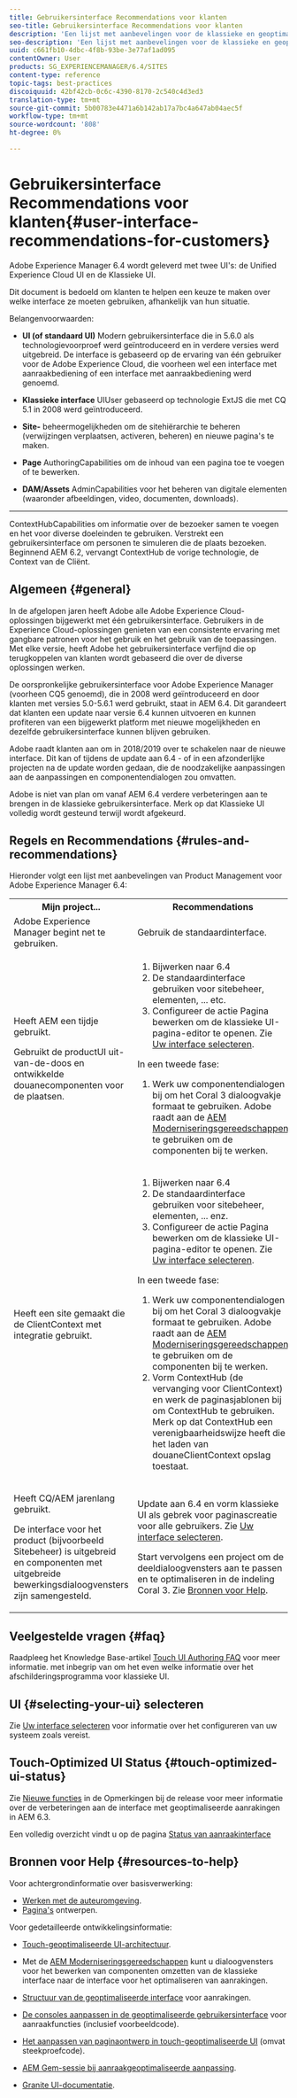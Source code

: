 ```yaml
---
title: Gebruikersinterface Recommendations voor klanten
seo-title: Gebruikersinterface Recommendations voor klanten
description: 'Een lijst met aanbevelingen voor de klassieke en geoptimaliseerde gebruikersinterfaces. '
seo-description: 'Een lijst met aanbevelingen voor de klassieke en geoptimaliseerde gebruikersinterfaces. '
uuid: c661fb10-4dbc-4f8b-93be-3e77af1ad095
contentOwner: User
products: SG_EXPERIENCEMANAGER/6.4/SITES
content-type: reference
topic-tags: best-practices
discoiquuid: 42bf42cb-0c6c-4390-8170-2c540c4d3ed3
translation-type: tm+mt
source-git-commit: 5b00783e4471a6b142ab17a7bc4a647ab04aec5f
workflow-type: tm+mt
source-wordcount: '808'
ht-degree: 0%

---
```



# Gebruikersinterface Recommendations voor klanten{#user-interface-recommendations-for-customers}

Adobe Experience Manager 6.4 wordt geleverd met twee UI&#39;s: de Unified Experience Cloud UI en de Klassieke UI.

Dit document is bedoeld om klanten te helpen een keuze te maken over welke interface ze moeten gebruiken, afhankelijk van hun situatie.

Belangenvoorwaarden:

* **UI (of standaard UI)**
Modern gebruikersinterface die in 5.6.0 als technologievoorproef werd geïntroduceerd en in verdere versies werd uitgebreid. De interface is gebaseerd op de ervaring van één gebruiker voor de Adobe Experience Cloud, die voorheen wel een interface met aanraakbediening of een interface met aanraakbediening werd genoemd.

* **Klassieke interface**
UIUser gebaseerd op technologie ExtJS die met CQ 5.1 in 2008 werd geïntroduceerd.

* **Site-**
beheermogelijkheden om de sitehiërarchie te beheren (verwijzingen verplaatsen, activeren, beheren) en nieuwe pagina&#39;s te maken.

* **Page**
AuthoringCapabilities om de inhoud van een pagina toe te voegen of te bewerken.

* **DAM/Assets**
AdminCapabilities voor het beheren van digitale elementen (waaronder afbeeldingen, video, documenten, downloads).

* ****
ContextHubCapabilities om informatie over de bezoeker samen te voegen en het voor diverse doeleinden te gebruiken. Verstrekt een gebruikersinterface om personen te simuleren die de plaats bezoeken. Beginnend AEM 6.2, vervangt ContextHub de vorige technologie, de Context van de Cliënt.

## Algemeen {#general}

In de afgelopen jaren heeft Adobe alle Adobe Experience Cloud-oplossingen bijgewerkt met één gebruikersinterface. Gebruikers in de Experience Cloud-oplossingen genieten van een consistente ervaring met gangbare patronen voor het gebruik en het gebruik van de toepassingen. Met elke versie, heeft Adobe het gebruikersinterface verfijnd die op terugkoppelen van klanten wordt gebaseerd die over de diverse oplossingen werken.

De oorspronkelijke gebruikersinterface voor Adobe Experience Manager (voorheen CQ5 genoemd), die in 2008 werd geïntroduceerd en door klanten met versies 5.0-5.6.1 werd gebruikt, staat in AEM 6.4. Dit garandeert dat klanten een update naar versie 6.4 kunnen uitvoeren en kunnen profiteren van een bijgewerkt platform met nieuwe mogelijkheden en dezelfde gebruikersinterface kunnen blijven gebruiken.

Adobe raadt klanten aan om in 2018/2019 over te schakelen naar de nieuwe interface. Dit kan of tijdens de update aan 6.4 - of in een afzonderlijke projecten na de update worden gedaan, die de noodzakelijke aanpassingen aan de aanpassingen en componentendialogen zou omvatten.

Adobe is niet van plan om vanaf AEM 6.4 verdere verbeteringen aan te brengen in de klassieke gebruikersinterface. Merk op dat Klassieke UI volledig wordt gesteund terwijl wordt afgekeurd.

## Regels en Recommendations {#rules-and-recommendations}

Hieronder volgt een lijst met aanbevelingen van Product Management voor Adobe Experience Manager 6.4:

<table> 
 <tbody> 
  <tr> 
   <th>Mijn project...</th> 
   <th>Recommendations</th> 
  </tr> 
  <tr> 
   <td>Adobe Experience Manager begint net te gebruiken.</td> 
   <td>Gebruik de standaardinterface.</td> 
  </tr> 
  <tr> 
   <td><p>Heeft AEM een tijdje gebruikt.</p> <p>Gebruikt de productUI uit-van-de-doos en ontwikkelde douanecomponenten voor de plaatsen.<br /> </p> </td> 
   <td> 
    <ol> 
     <li>Bijwerken naar 6.4</li> 
     <li>De standaardinterface gebruiken voor sitebeheer, elementen, ... etc.<br /> </li> 
     <li>Configureer de actie Pagina bewerken om de klassieke UI-pagina-editor te openen. Zie <a href="#selecting-your-ui">Uw interface selecteren</a>.</li> 
    </ol> <p>In een tweede fase:</p> 
    <ol> 
     <li>Werk uw componentendialogen bij om het Coral 3 dialoogvakje formaat te gebruiken. Adobe raadt aan de <a href="/help/sites-developing/modernization-tools.md">AEM Moderniseringsgereedschappen</a> te gebruiken om de componenten bij te werken.</li> 
    </ol> </td> 
  </tr> 
  <tr> 
   <td>Heeft een site gemaakt die de ClientContext met integratie gebruikt.<br /> </td> 
   <td> 
    <ol> 
     <li>Bijwerken naar 6.4</li> 
     <li>De standaardinterface gebruiken voor sitebeheer, elementen, ... enz.</li> 
     <li>Configureer de actie Pagina bewerken om de klassieke UI-pagina-editor te openen. Zie <a href="#selecting-your-ui">Uw interface selecteren</a>.</li> 
    </ol> <p>In een tweede fase:</p> 
    <ol> 
     <li>Werk uw componentendialogen bij om het Coral 3 dialoogvakje formaat te gebruiken. Adobe raadt aan de <a href="/help/sites-developing/modernization-tools.md">AEM Moderniseringsgereedschappen</a> te gebruiken om de componenten bij te werken.</li> 
     <li>Vorm ContextHub (de vervanging voor ClientContext) en werk de paginasjablonen bij om ContextHub te gebruiken. Merk op dat ContextHub een verenigbaarheidswijze heeft die het laden van douaneClientContext opslag toestaat.</li> 
    </ol> </td> 
  </tr> 
  <tr> 
   <td><p>Heeft CQ/AEM jarenlang gebruikt.</p> <p>De interface voor het product (bijvoorbeeld Sitebeheer) is uitgebreid en componenten met uitgebreide bewerkingsdialoogvensters zijn samengesteld.</p> </td> 
   <td><p>Update aan 6.4 en vorm klassieke UI als gebrek voor paginascreatie voor alle gebruikers. Zie <a href="#selecting-your-ui">Uw interface selecteren</a>.</p> <p>Start vervolgens een project om de deeldialoogvensters aan te passen en te optimaliseren in de indeling Coral 3. Zie <a href="#resources-to-help">Bronnen voor Help</a>.<br /> </p> </td> 
  </tr> 
 </tbody> 
</table>

## Veelgestelde vragen {#faq}

Raadpleeg het Knowledge Base-artikel [Touch UI Authoring FAQ](https://helpx.adobe.com/experience-manager/kb/index/touchui_faq.html) voor meer informatie. met inbegrip van om het even welke informatie over het afschilderingsprogramma voor klassieke UI.

## UI {#selecting-your-ui} selecteren

Zie [Uw interface selecteren](/help/sites-authoring/select-ui.md) voor informatie over het configureren van uw systeem zoals vereist.

## Touch-Optimized UI Status {#touch-optimized-ui-status}

Zie [Nieuwe functies](/help/release-notes/release-notes.md#what-s-new) in de Opmerkingen bij de release voor meer informatie over de verbeteringen aan de interface met geoptimaliseerde aanrakingen in AEM 6.3.

Een volledig overzicht vindt u op de pagina [Status van aanraakinterface](/help/release-notes/touch-ui-features-status.md)

## Bronnen voor Help {#resources-to-help}

Voor achtergrondinformatie over basisverwerking:

* [Werken met de auteuromgeving](/help/sites-authoring/home.md).
* [Pagina&#39;s](/help/sites-authoring/author-environment-tools.md) ontwerpen.

Voor gedetailleerde ontwikkelingsinformatie:

* [Touch-geoptimaliseerde UI-architectuur](/help/sites-developing/touch-ui-concepts.md).
* Met de [AEM Moderniseringsgereedschappen](/help/sites-developing/modernization-tools.md) kunt u dialoogvensters voor het bewerken van componenten omzetten van de klassieke interface naar de interface voor het optimaliseren van aanrakingen.

* [Structuur van de geoptimaliseerde interface](/help/sites-developing/touch-ui-structure.md) voor aanrakingen.

* [De consoles aanpassen in de geoptimaliseerde gebruikersinterface](/help/sites-developing/customizing-consoles-touch.md)  voor aanraakfuncties (inclusief voorbeeldcode).

* [Het aanpassen van paginaontwerp in touch-geoptimaliseerde UI](/help/sites-developing/customizing-page-authoring-touch.md)  (omvat steekproefcode).

* [AEM Gem-sessie bij aanraakgeoptimaliseerde aanpassing](https://docs.adobe.com/content/ddc/en/gems/user-interface-customization-for-aem-6.html).
* [Granite UI-documentatie](https://helpx.adobe.com/experience-manager/6-4/sites/developing/using/reference-materials/granite-ui/api/index.html).

